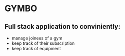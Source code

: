 # GYMBO
## Full stack application to conviniently:
+ manage joinees of a gym
+ keep track of their subscription
+ keep track of equipment
